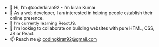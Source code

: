 - 👋 Hi, I’m @coderkiran92 - I'm kiran Kumar
- 👀 As a web developer, I am interested in helping people establish their online presence. 
- 🌱 I’m currently learning ReactJS.
- 💞️ I’m looking to collaborate on building websites with pure HTML, CSS, JS or React. 
- 📫 Reach me @ codingkiran92@gmail.com

<!---
coderkiran92/coderkiran92 is a ✨ special ✨ repository because its `README.md` (this file) appears on your GitHub profile.
You can click the Preview link to take a look at your changes.
--->
